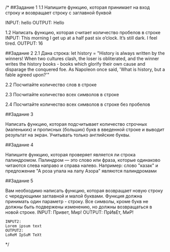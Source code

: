 
/* ##Задание 1
 1.1 Напишите функцию, которая принимает на вход строку и возвращает строку с заглавной буквой
 
 INPUT:
 hello
 OUTPUT:
 Hello
 
 1.2 Написать функцию, которая считает количество пробелов в строке
    INPUT:
    This morning I get up at a half past six o’clock. It’s still dark. I feel tired.
    OUTPUT:
    16
 
 ##Задание 2
 2.1 Дана строка:
    let history = "History is always written by the winners! When two cultures clash, the loser is obliterated, and the winner writes the history books - books which glorify their own cause and disparage the conquered foe. As Napoleon once said, 'What is history, but a fable agreed upon?'"
 
 2.2 Посчитайте количество слов в строке
 
 2.3 Посчитайте количество всех символов в строке
 
 2.4 Посчитайте количество всех символов в строке без пробелов
 
 ##Задание 3
 
 Написать функцию, которая подсчитывает количество строчных (маленьких) и прописных (больших) букв в введенной строке и выводит результат на экран. Учитывать только английские буквы.
 
 ##Задание 4
 
 Напишите функцию, которая проверяет является ли строка палиндромом. Палиндром — это слово или фраза, которые одинаково читаются слева направо и справа налево.
    Например: слово "казак" и предложение "А роза упала на лапу Азора" являются палиндромами

 ##Задание 5
 
 Вам необходимо написать функцию, которая возвращает новую строку с чередующими заглавной и малой буквами. Функция должна принимать один параметр - строку. Все символы, кроме букв не должны быть подвержены изменению, но должны возвращаться в новой строке.
    INPUT:
    Привет, Мир!
    OUTPUT:
    ПрИвЕт, МиР!
 
    INPUT2:
    Lorem ipsum text
    OUTPUT2:
    LoReM IpSuM TeXt
 */
